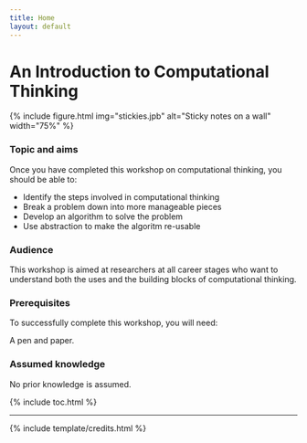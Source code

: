 ```yaml
---
title: Home
layout: default
---
```


# An Introduction to Computational Thinking

{% include figure.html img="stickies.jpb" alt="Sticky notes on a wall" width="75%" %}

### Topic and aims

Once you have completed this workshop on computational thinking, you should be able to:

- Identify the steps involved in computational thinking
- Break a problem down into more manageable pieces
- Develop an algorithm to solve the problem
- Use abstraction to make the algoritm re-usable

### Audience

This workshop is aimed at researchers at all career stages who want to understand both the uses and the building blocks of computational thinking.

### Prerequisites

To successfully complete this workshop, you will need:

A pen and paper.

### Assumed knowledge

No prior knowledge is assumed.


{% include toc.html %}

------

{% include template/credits.html %}
